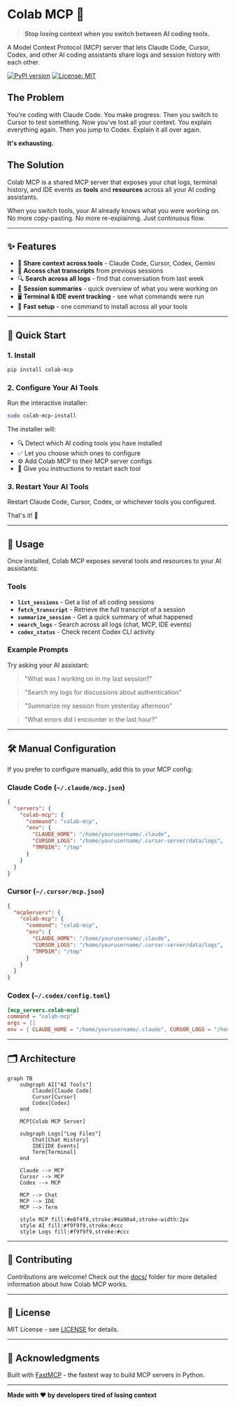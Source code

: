 # Colab MCP 🔗

> **Stop losing context when you switch between AI coding tools.**

A Model Context Protocol (MCP) server that lets Claude Code, Cursor, Codex, and other AI coding assistants share logs and session history with each other.

[![PyPI version](https://badge.fury.io/py/colab-mcp.svg)](https://badge.fury.io/py/colab-mcp)
[![License: MIT](https://img.shields.io/badge/License-MIT-yellow.svg)](https://opensource.org/licenses/MIT)

## The Problem

You're coding with Claude Code. You make progress. Then you switch to Cursor to test something. Now you've lost all your context. You explain everything again. Then you jump to Codex. Explain it all over again. 

**It's exhausting.**

## The Solution

Colab MCP is a shared MCP server that exposes your chat logs, terminal history, and IDE events as **tools** and **resources** across all your AI coding assistants.

When you switch tools, your AI already knows what you were working on. No more copy-pasting. No more re-explaining. Just continuous flow.

---

## ✨ Features

- 🔄 **Share context across tools** - Claude Code, Cursor, Codex, Gemini
- 📜 **Access chat transcripts** from previous sessions
- 🔍 **Search across all logs** - find that conversation from last week
- 🎯 **Session summaries** - quick overview of what you were working on
- 🖥️ **Terminal & IDE event tracking** - see what commands were run
- 🚀 **Fast setup** - one command to install across all your tools

---

## 🚀 Quick Start

### 1. Install

```bash
pip install colab-mcp
```

### 2. Configure Your AI Tools

Run the interactive installer:

```bash
sudo colab-mcp-install
```

The installer will:
- 🔍 Detect which AI coding tools you have installed
- ✅ Let you choose which ones to configure
- ⚙️ Add Colab MCP to their MCP server configs
- 📝 Give you instructions to restart each tool

### 3. Restart Your AI Tools

Restart Claude Code, Cursor, Codex, or whichever tools you configured.

That's it! 🎉

---

## 📖 Usage

Once installed, Colab MCP exposes several tools and resources to your AI assistants:

### Tools

- **`list_sessions`** - Get a list of all coding sessions
- **`fetch_transcript`** - Retrieve the full transcript of a session
- **`summarize_session`** - Get a quick summary of what happened
- **`search_logs`** - Search across all logs (chat, MCP, IDE events)
- **`codex_status`** - Check recent Codex CLI activity

### Example Prompts

Try asking your AI assistant:

> "What was I working on in my last session?"

> "Search my logs for discussions about authentication"

> "Summarize my session from yesterday afternoon"

> "What errors did I encounter in the last hour?"

---

## 🛠️ Manual Configuration

If you prefer to configure manually, add this to your MCP config:

### Claude Code (`~/.claude/mcp.json`)

```json
{
  "servers": {
    "colab-mcp": {
      "command": "colab-mcp",
      "env": {
        "CLAUDE_HOME": "/home/yourusername/.claude",
        "CURSOR_LOGS": "/home/yourusername/.cursor-server/data/logs",
        "TMPDIR": "/tmp"
      }
    }
  }
}
```

### Cursor (`~/.cursor/mcp.json`)

```json
{
  "mcpServers": {
    "colab-mcp": {
      "command": "colab-mcp",
      "env": {
        "CLAUDE_HOME": "/home/yourusername/.claude",
        "CURSOR_LOGS": "/home/yourusername/.cursor-server/data/logs",
        "TMPDIR": "/tmp"
      }
    }
  }
}
```

### Codex (`~/.codex/config.toml`)

```toml
[mcp_servers.colab-mcp]
command = "colab-mcp"
args = []
env = { CLAUDE_HOME = "/home/yourusername/.claude", CURSOR_LOGS = "/home/yourusername/.cursor-server/data/logs", TMPDIR = "/tmp" }
```

---

## 🗂️ Architecture

```mermaid
graph TB
    subgraph AI["AI Tools"]
        Claude[Claude Code]
        Cursor[Cursor]
        Codex[Codex]
    end
    
    MCP[Colab MCP Server]
    
    subgraph Logs["Log Files"]
        Chat[Chat History]
        IDE[IDE Events]
        Term[Terminal]
    end
    
    Claude --> MCP
    Cursor --> MCP
    Codex --> MCP
    
    MCP --> Chat
    MCP --> IDE
    MCP --> Term
    
    style MCP fill:#e8f4f8,stroke:#4a90a4,stroke-width:2px
    style AI fill:#f9f9f9,stroke:#ccc
    style Logs fill:#f9f9f9,stroke:#ccc
```

---

## 🤝 Contributing

Contributions are welcome! Check out the [docs/](docs/) folder for more detailed information about how Colab MCP works.

---

## 📝 License

MIT License - see [LICENSE](LICENSE) for details.

---

## 🙏 Acknowledgments

Built with [FastMCP](https://github.com/jlowin/fastmcp) - the fastest way to build MCP servers in Python.

---

**Made with ❤️ by developers tired of losing context**

